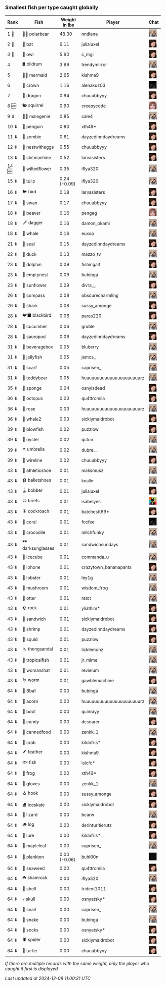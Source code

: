 ### Smallest fish per type caught globally
| Rank | Fish | Weight in lbs | Player | Chat |
|------|--------|-----------|---------|-------|
| 1 🥇  | 🐻‍❄ polarbear | 48.30 | nndiana | ![psp1g](https://raw.githubusercontent.com/blableblup/gofish/main/images/players/psp1g.png) |
| 2 🥈  | 🦇 bat | 6.11 | julialuxel | ![breadworms](https://raw.githubusercontent.com/blableblup/gofish/main/images/players/breadworms.png) |
| 3 🥉  | 🦉 owl | 5.90 | c_mgi | ![breadworms](https://raw.githubusercontent.com/blableblup/gofish/main/images/players/breadworms.png) |
| 4  | 🛢️ oildrum | 3.99 | trendymirror | ![psp1g](https://raw.githubusercontent.com/blableblup/gofish/main/images/players/psp1g.png) |
| 5  | 🧜‍♀️ mermaid | 2.65 | kishma9 | ![breadworms](https://raw.githubusercontent.com/blableblup/gofish/main/images/players/breadworms.png) |
| 6  | 👑 crown | 1.16 | alenakuz03 | ![ovrht](https://raw.githubusercontent.com/blableblup/gofish/main/images/players/ovrht.png) |
| 7  | 🐉 dragon | 0.94 | chuuubbyyy | ![breadworms](https://raw.githubusercontent.com/blableblup/gofish/main/images/players/breadworms.png) |
| 8 🆕 | 🐿️ squirrel | 0.90 | creepycode | ![vaiastol](https://raw.githubusercontent.com/blableblup/gofish/main/images/players/vaiastol.png) |
| 9 ⬇ | 🧞‍♂ malegenie | 0.85 | cale4 | ![psp1g](https://raw.githubusercontent.com/blableblup/gofish/main/images/players/psp1g.png) |
| 10 ⬇ | 🐧 penguin | 0.80 | xth49* | ![breadworms](https://raw.githubusercontent.com/blableblup/gofish/main/images/players/breadworms.png) |
| 11 ⬇ | 🧟 zombie | 0.61 | dayzedinndaydreams | ![breadworms](https://raw.githubusercontent.com/blableblup/gofish/main/images/players/breadworms.png) |
| 12 ⬇ | 🪺 nestwitheggs | 0.55 | chuuubbyyy | ![breadworms](https://raw.githubusercontent.com/blableblup/gofish/main/images/players/breadworms.png) |
| 13 ⬇ | 🎰 slotmachine | 0.52 | larvasisters | ![breadworms](https://raw.githubusercontent.com/blableblup/gofish/main/images/players/breadworms.png) |
| 14 🆕 | 🥀 wiltedflower | 0.35 | iflya320 | ![psp1g](https://raw.githubusercontent.com/blableblup/gofish/main/images/players/psp1g.png) |
| 15 ⬇ | 🌷 tulip | 0.24 (-0.09) | iflya320 | ![psp1g](https://raw.githubusercontent.com/blableblup/gofish/main/images/players/psp1g.png) |
| 16 ⬇ | 🐦 bird | 0.18 | larvasisters | ![breadworms](https://raw.githubusercontent.com/blableblup/gofish/main/images/players/breadworms.png) |
| 17 ⬇ | 🦢 swan | 0.17 | chuuubbyyy | ![breadworms](https://raw.githubusercontent.com/blableblup/gofish/main/images/players/breadworms.png) |
| 18 ⬇ | 🦫 beaver | 0.16 | pengeg | ![vaiastol](https://raw.githubusercontent.com/blableblup/gofish/main/images/players/vaiastol.png) |
| 18 ⬇ | 🗡️ dagger | 0.16 | damon_okami | ![psp1g](https://raw.githubusercontent.com/blableblup/gofish/main/images/players/psp1g.png) |
| 18 ⬇ | 🐳 whale | 0.16 | euxoa | ![psp1g](https://raw.githubusercontent.com/blableblup/gofish/main/images/players/psp1g.png) |
| 21 ⬇ | 🦭 seal | 0.15 | dayzedinndaydreams | ![breadworms](https://raw.githubusercontent.com/blableblup/gofish/main/images/players/breadworms.png) |
| 22 ⬇ | 🦆 duck | 0.13 | mazzo_tv | ![psp1g](https://raw.githubusercontent.com/blableblup/gofish/main/images/players/psp1g.png) |
| 23 ⬇ | 🐬 dolphin | 0.09 | fishingalt | ![breadworms](https://raw.githubusercontent.com/blableblup/gofish/main/images/players/breadworms.png) |
| 23 ⬇ | 🪹 emptynest | 0.09 | bubinga | ![psp1g](https://raw.githubusercontent.com/blableblup/gofish/main/images/players/psp1g.png) |
| 23 ⬇ | 🌻 sunflower | 0.09 | divra__ | ![breadworms](https://raw.githubusercontent.com/blableblup/gofish/main/images/players/breadworms.png) |
| 26 ⬇ | 🧭 compass | 0.08 | obscurecharmling | ![psp1g](https://raw.githubusercontent.com/blableblup/gofish/main/images/players/psp1g.png) |
| 26 ⬇ | 🦈 shark | 0.08 | sussy_amonge | ![breadworms](https://raw.githubusercontent.com/blableblup/gofish/main/images/players/breadworms.png) |
| 28 ⬇ | 🐦‍⬛ blackbird | 0.06 | paras220 | ![breadworms](https://raw.githubusercontent.com/blableblup/gofish/main/images/players/breadworms.png) |
| 28 ⬇ | 🥒 cucumber | 0.06 | gruble | ![psp1g](https://raw.githubusercontent.com/blableblup/gofish/main/images/players/psp1g.png) |
| 28 ⬇ | 🦕 sauropod | 0.06 | dayzedinndaydreams | ![breadworms](https://raw.githubusercontent.com/blableblup/gofish/main/images/players/breadworms.png) |
| 31 ⬇ | 🧃 beveragebox | 0.05 | bluberry | ![psp1g](https://raw.githubusercontent.com/blableblup/gofish/main/images/players/psp1g.png) |
| 31 ⬇ | 🪼 jellyfish | 0.05 | jemcs_ | ![psp1g](https://raw.githubusercontent.com/blableblup/gofish/main/images/players/psp1g.png) |
| 31 ⬇ | 🧣 scarf | 0.05 | caprisen_ | ![psp1g](https://raw.githubusercontent.com/blableblup/gofish/main/images/players/psp1g.png) |
| 31 ⬇ | 🧸 teddybear | 0.05 | huuuuuuuuuuuuuuuuuuuuuurz | ![psp1g](https://raw.githubusercontent.com/blableblup/gofish/main/images/players/psp1g.png) |
| 35 ⬇ | 🧽 sponge | 0.04 | osnyisdead | ![breadworms](https://raw.githubusercontent.com/blableblup/gofish/main/images/players/breadworms.png) |
| 36 ⬇ | 🐙 octopus | 0.03 | qu4ttromila | ![breadworms](https://raw.githubusercontent.com/blableblup/gofish/main/images/players/breadworms.png) |
| 36 ⬇ | 🌹 rose | 0.03 | huuuuuuuuuuuuuuuuuuuuuurz | ![psp1g](https://raw.githubusercontent.com/blableblup/gofish/main/images/players/psp1g.png) |
| 36 ⬇ | 🐋 whale2 | 0.03 | sicklymaidrobot | ![breadworms](https://raw.githubusercontent.com/blableblup/gofish/main/images/players/breadworms.png) |
| 39 ⬇ | 🐡 blowfish | 0.02 | puzzlow | ![breadworms](https://raw.githubusercontent.com/blableblup/gofish/main/images/players/breadworms.png) |
| 39 ⬇ | 🦪 oyster | 0.02 | quton | ![psp1g](https://raw.githubusercontent.com/blableblup/gofish/main/images/players/psp1g.png) |
| 39 ⬇ | ☂️ umbrella | 0.02 | dubre__ | ![psp1g](https://raw.githubusercontent.com/blableblup/gofish/main/images/players/psp1g.png) |
| 39 ⬇ | 🧵 wireline | 0.02 | chuuubbyyy | ![breadworms](https://raw.githubusercontent.com/blableblup/gofish/main/images/players/breadworms.png) |
| 43 ⬇ | 👟 athleticshoe | 0.01 | maksmusz | ![psp1g](https://raw.githubusercontent.com/blableblup/gofish/main/images/players/psp1g.png) |
| 43 ⬇ | 🩰 balletshoes | 0.01 | knalle | ![psp1g](https://raw.githubusercontent.com/blableblup/gofish/main/images/players/psp1g.png) |
| 43 ⬇ | 🪀 bobber | 0.01 | julialuxel | ![breadworms](https://raw.githubusercontent.com/blableblup/gofish/main/images/players/breadworms.png) |
| 43 ⬇ | 🩲 briefs | 0.01 | isabelyes | ![omie](https://raw.githubusercontent.com/blableblup/gofish/main/images/players/omie.png) |
| 43 ⬇ | 🪳 cockroach | 0.01 | batchestt69* | ![breadworms](https://raw.githubusercontent.com/blableblup/gofish/main/images/players/breadworms.png) |
| 43 ⬇ | 🪸 coral | 0.01 | focfee | ![ovrht](https://raw.githubusercontent.com/blableblup/gofish/main/images/players/ovrht.png) |
| 43 ⬇ | 🐊 crocodile | 0.01 | milchfunky | ![psp1g](https://raw.githubusercontent.com/blableblup/gofish/main/images/players/psp1g.png) |
| 43 ⬇ | 🕶️ darksunglasses | 0.01 | sandwichsundays | ![psp1g](https://raw.githubusercontent.com/blableblup/gofish/main/images/players/psp1g.png) |
| 43 ⬇ | 🧊 icecube | 0.01 | commanda_u | ![psp1g](https://raw.githubusercontent.com/blableblup/gofish/main/images/players/psp1g.png) |
| 43 ⬇ | 📱 iphone | 0.01 | crazytown_bananapants | ![breadworms](https://raw.githubusercontent.com/blableblup/gofish/main/images/players/breadworms.png) |
| 43 ⬇ | 🦞 lobster | 0.01 | ley1g | ![psp1g](https://raw.githubusercontent.com/blableblup/gofish/main/images/players/psp1g.png) |
| 43 ⬇ | 🍄 mushroom | 0.01 | wisdom_frog | ![psp1g](https://raw.githubusercontent.com/blableblup/gofish/main/images/players/psp1g.png) |
| 43 ⬇ | 🦦 otter | 0.01 | ratot | ![psp1g](https://raw.githubusercontent.com/blableblup/gofish/main/images/players/psp1g.png) |
| 43 ⬇ | 🪨 rock | 0.01 | yliathim* | ![breadworms](https://raw.githubusercontent.com/blableblup/gofish/main/images/players/breadworms.png) |
| 43 ⬇ | 🥪 sandwich | 0.01 | sicklymaidrobot | ![breadworms](https://raw.githubusercontent.com/blableblup/gofish/main/images/players/breadworms.png) |
| 43 ⬇ | 🦐 shrimp | 0.01 | dayzedinndaydreams | ![breadworms](https://raw.githubusercontent.com/blableblup/gofish/main/images/players/breadworms.png) |
| 43 ⬇ | 🦑 squid | 0.01 | puzzlow | ![breadworms](https://raw.githubusercontent.com/blableblup/gofish/main/images/players/breadworms.png) |
| 43 ⬇ | 🩴 thongsandal | 0.01 | licklemonz | ![psp1g](https://raw.githubusercontent.com/blableblup/gofish/main/images/players/psp1g.png) |
| 43 ⬇ | 🐠 tropicalfish | 0.01 | jr_mime | ![psp1g](https://raw.githubusercontent.com/blableblup/gofish/main/images/players/psp1g.png) |
| 43 ⬇ | 👒 womanshat | 0.01 | revielum | ![psp1g](https://raw.githubusercontent.com/blableblup/gofish/main/images/players/psp1g.png) |
| 43 ⬇ | 🪱 worm | 0.01 | gawblemachine | ![breadworms](https://raw.githubusercontent.com/blableblup/gofish/main/images/players/breadworms.png) |
| 64 ⬇ | 🎱 8ball | 0.00 | bubinga | ![psp1g](https://raw.githubusercontent.com/blableblup/gofish/main/images/players/psp1g.png) |
| 64 ⬇ | 🌰 acorn | 0.00 | huuuuuuuuuuuuuuuuuuuuuurz | ![psp1g](https://raw.githubusercontent.com/blableblup/gofish/main/images/players/psp1g.png) |
| 64 ⬇ | 👢 boot | 0.00 | quinrayy | ![psp1g](https://raw.githubusercontent.com/blableblup/gofish/main/images/players/psp1g.png) |
| 64 ⬇ | 🍬 candy | 0.00 | desoarer | ![breadworms](https://raw.githubusercontent.com/blableblup/gofish/main/images/players/breadworms.png) |
| 64 ⬇ | 🥫 cannedfood | 0.00 | zenkk_1 | ![psp1g](https://raw.githubusercontent.com/blableblup/gofish/main/images/players/psp1g.png) |
| 64 ⬇ | 🦀 crab | 0.00 | kildofris* | ![breadworms](https://raw.githubusercontent.com/blableblup/gofish/main/images/players/breadworms.png) |
| 64 ⬇ | 🪶 feather | 0.00 | kishma9 | ![breadworms](https://raw.githubusercontent.com/blableblup/gofish/main/images/players/breadworms.png) |
| 64 ⬇ | 🐟 fish | 0.00 | islcfc* | ![breadworms](https://raw.githubusercontent.com/blableblup/gofish/main/images/players/breadworms.png) |
| 64 ⬇ | 🐸 frog | 0.00 | xth49* | ![breadworms](https://raw.githubusercontent.com/blableblup/gofish/main/images/players/breadworms.png) |
| 64 ⬇ | 🧤 gloves | 0.00 | zenkk_1 | ![psp1g](https://raw.githubusercontent.com/blableblup/gofish/main/images/players/psp1g.png) |
| 64 ⬇ | 🪝 hook | 0.00 | sussy_amonge | ![breadworms](https://raw.githubusercontent.com/blableblup/gofish/main/images/players/breadworms.png) |
| 64 ⬇ | ⛸️ iceskate | 0.00 | sicklymaidrobot | ![breadworms](https://raw.githubusercontent.com/blableblup/gofish/main/images/players/breadworms.png) |
| 64 ⬇ | 🦎 lizard | 0.00 | bcarw | ![psp1g](https://raw.githubusercontent.com/blableblup/gofish/main/images/players/psp1g.png) |
| 64 ⬇ | 🪵 log | 0.00 | derinturitierutz | ![breadworms](https://raw.githubusercontent.com/blableblup/gofish/main/images/players/breadworms.png) |
| 64 ⬇ | 🎏 lure | 0.00 | kildofris* | ![breadworms](https://raw.githubusercontent.com/blableblup/gofish/main/images/players/breadworms.png) |
| 64 ⬇ | 🍁 mapleleaf | 0.00 | caprisen_ | ![psp1g](https://raw.githubusercontent.com/blableblup/gofish/main/images/players/psp1g.png) |
| 64 ⬇ | 🦠 plankton | 0.00 (-0.06) | buhl00n | ![dizzy](https://raw.githubusercontent.com/blableblup/gofish/main/images/players/dizzy.png) |
| 64 ⬇ | 🌿 seaweed | 0.00 | qu4ttromila | ![breadworms](https://raw.githubusercontent.com/blableblup/gofish/main/images/players/breadworms.png) |
| 64 ⬇ | ☘️ shamrock | 0.00 | iflya320 | ![psp1g](https://raw.githubusercontent.com/blableblup/gofish/main/images/players/psp1g.png) |
| 64 ⬇ | 🐚 shell | 0.00 | trident1011 | ![breadworms](https://raw.githubusercontent.com/blableblup/gofish/main/images/players/breadworms.png) |
| 64 ⬇ | 💀 skull | 0.00 | osnyatsky* | ![breadworms](https://raw.githubusercontent.com/blableblup/gofish/main/images/players/breadworms.png) |
| 64 ⬇ | 🐌 snail | 0.00 | caprisen_ | ![psp1g](https://raw.githubusercontent.com/blableblup/gofish/main/images/players/psp1g.png) |
| 64 ⬇ | 🐍 snake | 0.00 | bubinga | ![psp1g](https://raw.githubusercontent.com/blableblup/gofish/main/images/players/psp1g.png) |
| 64 ⬇ | 🧦 socks | 0.00 | osnyatsky* | ![breadworms](https://raw.githubusercontent.com/blableblup/gofish/main/images/players/breadworms.png) |
| 64 ⬇ | 🕷️ spider | 0.00 | sicklymaidrobot | ![breadworms](https://raw.githubusercontent.com/blableblup/gofish/main/images/players/breadworms.png) |
| 64 ⬇ | 🐢 turtle | 0.00 | chuuubbyyy | ![breadworms](https://raw.githubusercontent.com/blableblup/gofish/main/images/players/breadworms.png) |

_If there are multiple records with the same weight, only the player who caught it first is displayed_

_Last updated at 2024-12-08 11:00:31 UTC_